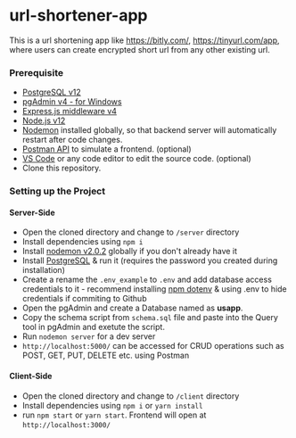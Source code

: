 # url-shortener-app

This is a url shortening app like https://bitly.com/, https://tinyurl.com/app, where users can create encrypted short url from any other existing url.

### Prerequisite

* [PostgreSQL v12](https://www.postgresql.org/)
* [pgAdmin v4 - for Windows](https://www.pgadmin.org/download/pgadmin-4-windows/)
* [Express.js middleware v4](https://expressjs.com/)
* [Node.js v12](https://nodejs.org/es/)
* [Nodemon](https://www.npmjs.com/package/nodemon) installed globally, so that backend server will automatically restart after code changes.
* [Postman API](https://www.postman.com/downloads/) to simulate a frontend. (optional)
* [VS Code](https://code.visualstudio.com/download) or any code editor to edit the source code. (optional)
* Clone this repository.

### Setting up the Project

#### Server-Side

* Open the cloned directory and change to `/server` directory
* Install dependencies using `npm i`
* Install [nodemon v2.0.2](https://www.npmjs.com/package/nodemon) globally if you don't already have it
* Install [PostgreSQL](https://www.postgresql.org/) & run it (requires the password you created during installation)
* Create a rename the `.env_example` to `.env` and add database access credentials to it - recommend installing [npm dotenv](https://www.npmjs.com/package/dotenv) & using .env to hide credentials if commiting to Github
* Open the pgAdmin and create a Database named as **usapp**. 
* Copy the schema script from `schema.sql` file and paste into the Query tool in pgAdmin and exetute the script.
* Run `nodemon server` for a dev server
* `http://localhost:5000/` can be accessed for CRUD operations such as POST, GET, PUT, DELETE etc. using Postman

#### Client-Side

* Open the cloned directory and change to `/client` directory
* Install dependencies using `npm i` or `yarn install`
* run `npm start` or `yarn start`. Frontend will open at `http://localhost:3000/`
